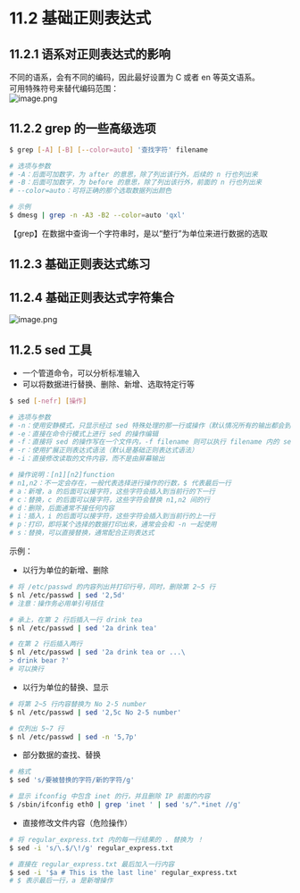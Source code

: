 # 11.2 基础正则表达式

## 11.2.1 语系对正则表达式的影响

不同的语系，会有不同的编码，因此最好设置为 C 或者 en 等英文语系。<br />可用特殊符号来替代编码范围：<br />![image.png](https://cdn.nlark.com/yuque/0/2022/png/12735713/1665324519973-746b1791-03b9-4425-b8ee-bc45b20b5cfe.png#clientId=u70f78b01-73de-4&crop=0&crop=0&crop=1&crop=1&from=paste&height=506&id=ufd15ab34&margin=%5Bobject%20Object%5D&name=image.png&originHeight=1012&originWidth=2010&originalType=binary&ratio=1&rotation=0&showTitle=false&size=548176&status=done&style=shadow&taskId=u2581ee00-f37e-455e-bdfd-ca40468d008&title=&width=1005)

## 11.2.2 grep 的一些高级选项

```bash
$ grep [-A] [-B] [--color=auto] '查找字符' filename

# 选项与参数
# -A：后面可加数字，为 after 的意思，除了列出该行外，后续的 n 行也列出来
# -B：后面可加数字，为 before 的意思，除了列出该行外，前面的 n 行也列出来
# --color=auto：可将正确的那个选取数据列出颜色

# 示例
$ dmesg | grep -n -A3 -B2 --color=auto 'qxl'
```

【grep】在数据中查询一个字符串时，是以“整行”为单位来进行数据的选取

## 11.2.3 基础正则表达式练习

## 11.2.4 基础正则表达式字符集合

![image.png](https://cdn.nlark.com/yuque/0/2022/png/12735713/1665325252322-e09e8753-52aa-407f-85e2-58aff8a012c1.png#clientId=u70f78b01-73de-4&crop=0&crop=0&crop=1&crop=1&from=paste&height=858&id=u152c6c82&margin=%5Bobject%20Object%5D&name=image.png&originHeight=1716&originWidth=1499&originalType=binary&ratio=1&rotation=0&showTitle=false&size=1177385&status=done&taskId=ubefbc3e3-d2b8-4bf1-af8d-15275f699e4&title=&width=749.5)

## 11.2.5 sed 工具

- 一个管道命令，可以分析标准输入
- 可以将数据进行替换、删除、新增、选取特定行等

```bash
$ sed [-nefr] [操作]

# 选项与参数
# -n：使用安静模式，只显示经过 sed 特殊处理的那一行或操作（默认情况所有的输出都会到屏幕）
# -e：直接在命令行模式上进行 sed 的操作编辑
# -f：直接将 sed 的操作写在一个文件内，-f filename 则可以执行 filename 内的 sed 操作
# -r：使用扩展正则表达式语法（默认是基础正则表达式语法）
# -i：直接修改读取的文件内容，而不是由屏幕输出

# 操作说明：[n1][n2]function
# n1,n2：不一定会存在，一般代表选择进行操作的行数，$ 代表最后一行
# a：新增，a 的后面可以接字符，这些字符会插入到当前行的下一行
# c：替换，c 的后面可以接字符，这些字符会替换 n1,n2 间的行
# d：删除，后面通常不接任何内容
# i：插入，i 的后面可以接字符，这些字符会插入到当前行的上一行
# p：打印，即将某个选择的数据打印出来，通常会会和 -n 一起使用
# s：替换，可以直接替换，通常配合正则表达式
```

示例：

- 以行为单位的新增、删除

```bash
# 将 /etc/passwd 的内容列出并打印行号，同时，删除第 2~5 行
$ nl /etc/passwd | sed '2,5d'
# 注意：操作务必用单引号括住

# 承上，在第 2 行后插入一行 drink tea
$ nl /etc/passwd | sed '2a drink tea'

# 在第 2 行后插入两行
$ nl /etc/passwd | sed '2a drink tea or ...\
> drink bear ?'
# 可以换行
```

- 以行为单位的替换、显示

```bash
# 将第 2~5 行内容替换为 No 2-5 number
$ nl /etc/passwd | sed '2,5c No 2-5 number'

# 仅列出 5~7 行
$ nl /etc/passwd | sed -n '5,7p'
```

- 部分数据的查找、替换

```bash
# 格式
$ sed 's/要被替换的字符/新的字符/g'
```

```bash
# 显示 ifconfig 中包含 inet 的行，并且删除 IP 前面的内容
$ /sbin/ifconfig eth0 | grep 'inet ' | sed 's/^.*inet //g'
```

- 直接修改文件内容（危险操作）

```bash
# 将 regular_express.txt 内的每一行结果的 . 替换为 ！
$ sed -i 's/\.$/\!/g' regular_express.txt

# 直接在 regular_express.txt 最后加入一行内容
$ sed -i '$a # This is the last line' regular_express.txt
# $ 表示最后一行，a 是新增操作
```
